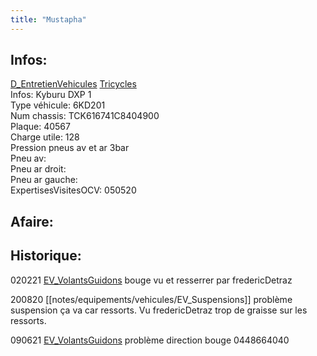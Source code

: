 ```yaml
---
title: "Mustapha"
---
```


## Infos:
[D_EntretienVehicules](notes/departements/D_EntretienVehicules.md) [Tricycles](notes/equipements/vehicules/C_Tricycles.md)\
Infos: Kyburu DXP 1\
Type véhicule: 6KD201\
Num chassis: TCK616741C8404900\
Plaque: 40567\
Charge utile: 128\
Pression pneus av et ar 3bar\
Pneu av:\
Pneu ar droit:\
Pneu ar gauche:\
ExpertisesVisitesOCV: 050520

## Afaire:

## Historique:
020221 [EV_VolantsGuidons](notes/equipements/vehicules/EV_VolantsGuidons.md) bouge vu et resserrer par fredericDetraz

200820 [[notes/equipements/vehicules/EV_Suspensions]] problème suspension ça va car ressorts. Vu fredericDetraz trop de graisse sur les ressorts.

090621 [EV_VolantsGuidons](notes/equipements/vehicules/EV_VolantsGuidons.md) problème direction bouge 0448664040
